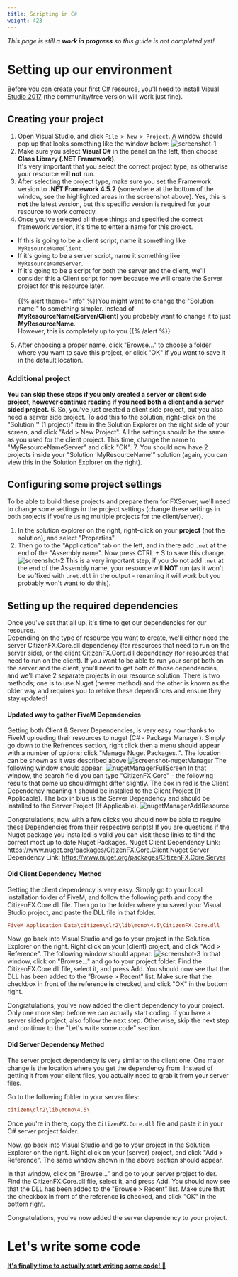 ```yaml
---
title: Scripting in C#
weight: 423
---
```


_This page is still a <b>work in progress</b> so this guide is not completed yet!_

# Setting up our environment
Before you can create your first C# resource, you'll need to install [Visual Studio 2017](https://visualstudio.microsoft.com/vs/) (the community/free version will work just fine).


## Creating your project
1. Open Visual Studio, and click `File > New > Project`. A window should pop up that looks something like the window below:
![screenshot-1](/csharp-tut-1.png)
2. Make sure you select **Visual C#** in the panel on the left, then choose **Class Library (.NET Framework)**.
<br>It's very important that you select the correct project type, as otherwise your resource will **not** run.
3. After selecting the project type, make sure you set the Framework version to **.NET Framework 4.5.2** (somewhere at the bottom of the window, see the highlighted areas in the screenshot above). Yes, this is **not** the latest version, but this specific version is required for your resource to work correctly.
4. Once you've selected all these things and specified the correct framework version, it's time to enter a name for this project.
  - If this is going to be a client script, name it something like `MyResourceNameClient`.
  - If it's going to be a server script, name it something like `MyResourceNameServer`.
  - If it's going to be a script for both the server and the client, we'll consider this a Client script for now because we will create the Server project for this resource later.
<br><br>{{% alert theme="info" %}}You might want to change the "Solution name:" to something simpler. Instead of **MyResourceName[Server/Client]** you probably want to change it to just **MyResourceName**.<br>However, this is completely up to you.{{% /alert %}}
5. After choosing a proper name, click "Browse..." to choose a folder where you want to save this project, or click "OK" if you want to save it in the default location.
### Additional project
**You can skip these steps if you only created a server or client side project, however continue reading if you need both a client and a server sided project.**
6. So, you've just created a client side project, but you also need a server side project. To add this to the solution, right-click on the "Solution '<solution name>' (1 project)" item in the Solution Explorer on the right side of your screen, and click "Add > New Project". All the settings should be the same as you used for the client project. This time, change the name to "MyResourceNameServer" and click "OK".
7. You should now have 2 projects inside your "Solution 'MyResourceName'" solution (again, you can view this in the Solution Explorer on the right).


## Configuring some project settings
To be able to build these projects and prepare them for FXServer, we'll need to change some settings in the project settings (change these settings in both projects if you're using multiple projects for the client/server).

1. In the solution explorer on the right, right-click on your **project** (not the solution), and select "Properties".
2. Then go to the "Application" tab on the left, and in there add `.net` at the end of the "Assembly name". Now press CTRL + S to save this change. ![screenshot-2](/csharp-tut-2.png)
This is a very important step, if you do not add `.net` at the end of the Assembly name, your resource will **NOT** run (as it won't be suffixed with `.net.dll` in the output - renaming it will work but you probably won't want to do this).

## Setting up the required dependencies
Once you've set that all up, it's time to get our dependencies for our resource.
<br>Depending on the type of resource you want to create, we'll either need the server CitizenFX.Core.dll dependency (for resources that need to run on the server side), or the client CitizenFX.Core.dll dependency (for resources that need to run on the client). If you want to be able to run your script both on the server and the client, you'll need to get both of those dependencies, and we'll make 2 separate projects in our resource solution. There is two methods; one is to use Nuget (newer method) and the other is known as the older way and requires you to retrive these dependinces and ensure they stay updated! 

#### Updated way to gather FiveM Dependencies
Getting both Client & Server Dependencies, is very easy now thanks to FiveM uploading their resources to nuget (C# - Package Manager). Simply go down to the Refrences section, right click then a menu should appear with a number of options; click "Manage Nuget Packages..".
The location can be shown as it was described above:![screenshot-nugetManager](http://prntscr.com/mxzsnw)
The following window should appear: ![nugetManagerFullScreen](http://prntscr.com/mxztlv)
In that window, the search field you can type "CitizenFX.Core" - the following results that come up should/might differ slightly. The box in red is the Client Dependency meaning it should be installed to the Client Project (If Applicable). The box in blue is the Server Dependency and should be installed to the Server Project (If Applicable). 
![nugetManagerAddResource](http://prntscr.com/mxzv3k)

Congratulations, now with a few clicks you should now be able to require these Dependencies from their respective scripts! If you are questions if the Nuget package you installed is valid you can visit these links to find the correct most up to date Nuget Packages.
Nuget Client Dependency Link: https://www.nuget.org/packages/CitizenFX.Core.Client
Nuget Server Dependency Link: https://www.nuget.org/packages/CitizenFX.Core.Server

#### Old Client Dependency Method
Getting the client dependency is very easy. Simply go to your local installation folder of FiveM, and follow the following path and copy the CitizenFX.Core.dll file. Then go to the folder where you saved your  Visual Studio project, and paste the DLL file in that folder.
```ini
FiveM Application Data\citizen\clr2\lib\mono\4.5\CitizenFX.Core.dll
```
Now, go back into Visual Studio and go to your project in the Solution Explorer on the right. Right click on your (client) project, and click "Add > Reference".
The following window should appear: ![screenshot-3](/csharp-tut-3.png)
In that window, click on "Browse..." and go to your project folder. Find the CitizenFX.Core.dll file, select it, and press Add. You should now see that the DLL has been added to the "Browse > Recent" list. Make sure that the checkbox in front of the reference **is** checked, and click "OK" in the bottom right.

Congratulations, you've now added the client dependency to your project. Only one more step before we can actually start coding. If you have a server sided project, also follow the next step. Otherwise, skip the next step and continue to the "Let's write some code" section.


#### Old Server Dependency Method
The server project dependency is very similar to the client one. One major change is the location where you get the dependency from. Instead of getting it from your client files, you actually need to grab it from your server files.

Go to the following folder in your server files:
```ini
citizen\clr2\lib\mono\4.5\
```
Once you're in there, copy the `CitizenFX.Core.dll` file and paste it in your C# server project folder.

Now, go back into Visual Studio and go to your project in the Solution Explorer on the right. Right click on your (server) project, and click "Add > Reference".
The same window shown in the above section should appear.

In that window, click on "Browse..." and go to your server project folder. Find the CitizenFX.Core.dll file, select it, and press Add. You should now see that the DLL has been added to the "Browse > Recent" list. Make sure that the checkbox in front of the reference **is** checked, and click "OK" in the bottom right.

Congratulations, you've now added the server dependency to your project.


# Let's write some code
**[It's finally time to actually start writing some code! 🎉](/scripting-manual/introduction/creating-your-first-script-csharp)**
